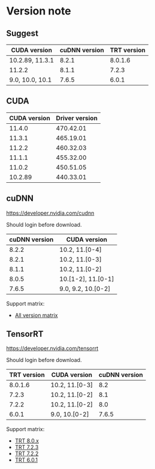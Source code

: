 # Version note

## Suggest

|CUDA version|cuDNN version|TRT version|
|-|-|-|
|10.2.89, 11.3.1|8.2.1|8.0.1.6|
|11.2.2|8.1.1|7.2.3|
|9.0, 10.0, 10.1|7.6.5|6.0.1|

## CUDA

|CUDA version|Driver version|
|-|-|
|11.4.0|470.42.01|
|11.3.1|465.19.01|
|11.2.2|460.32.03|
|11.1.1|455.32.00|
|11.0.2|450.51.05|
|10.2.89|440.33.01|

## cuDNN

https://developer.nvidia.com/cudnn

Should login before download.

|cuDNN version|CUDA version|
|-|-|
|8.2.2|10.2, 11.[0-4]|
|8.2.1|10.2, 11.[0-3]|
|8.1.1|10.2, 11.[0-2]|
|8.0.5|10.[1-2], 11.[0-1]|
|7.6.5|9.0, 9.2, 10.[0-2]|

Support matrix:
- [All version matrix](https://docs.nvidia.com/deeplearning/cudnn/support-matrix/index.html)

## TensorRT

https://developer.nvidia.com/tensorrt

Should login before download.

|TRT version|CUDA version|cuDNN version|
|-|-|-|
|8.0.1.6|10.2, 11.[0-3]|8.2|
|7.2.3|10.2, 11.[0-2]|8.1|
|7.2.2|10.2, 11.[0-2]|8.0|
|6.0.1|9.0, 10.[0-2]|7.6.5|

Support matrix:
- [TRT 8.0.x](https://docs.nvidia.com/deeplearning/tensorrt/archives/tensorrt-801/support-matrix/index.html)
- [TRT 7.2.3](https://docs.nvidia.com/deeplearning/tensorrt/archives/tensorrt-723/support-matrix/index.html)
- [TRT 7.2.2](https://docs.nvidia.com/deeplearning/tensorrt/archives/tensorrt-722/support-matrix/index.html)
- [TRT 6.0.1](https://docs.nvidia.com/deeplearning/tensorrt/archives/tensorrt-601/tensorrt-support-matrix/index.html)
